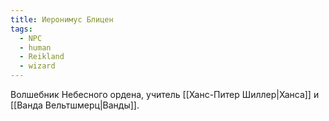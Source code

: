 ```yaml
---
title: Иеронимус Блицен
tags:
  - NPC
  - human
  - Reikland
  - wizard
---
```

Волшебник Небесного ордена, учитель [[Ханс-Питер Шиллер|Ханса]] и [[Ванда Вельтшмерц|Ванды]]. 